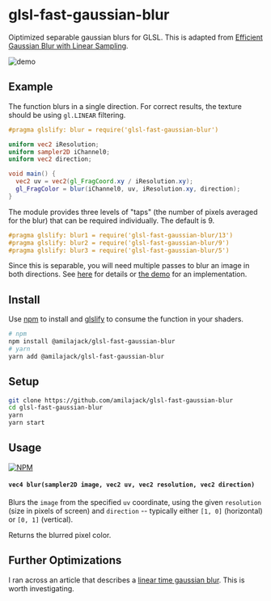 glsl-fast-gaussian-blur
=======================

Oiptimized separable gaussian blurs for GLSL. This is adapted from [Efficient Gaussian Blur with Linear Sampling](http://rastergrid.com/blog/2010/09/efficient-gaussian-blur-with-linear-sampling/).

![demo](./img/demo.gif)

## Example

The function blurs in a single direction. For correct results, the texture should be using `gl.LINEAR` filtering.

```glsl
#pragma glslify: blur = require('glsl-fast-gaussian-blur')

uniform vec2 iResolution;
uniform sampler2D iChannel0;
uniform vec2 direction;

void main() {
  vec2 uv = vec2(gl_FragCoord.xy / iResolution.xy);
  gl_FragColor = blur(iChannel0, uv, iResolution.xy, direction);
}
```

The module provides three levels of "taps" (the number of pixels averaged for the blur) that can be required individually. The default is 9.

```glsl
#pragma glslify: blur1 = require('glsl-fast-gaussian-blur/13')
#pragma glslify: blur2 = require('glsl-fast-gaussian-blur/9')
#pragma glslify: blur3 = require('glsl-fast-gaussian-blur/5')
```

Since this is separable, you will need multiple passes to blur an image in both directions. See [here](https://github.com/mattdesl/lwjgl-basics/wiki/ShaderLesson5) for details or [the demo](./demo/index.js) for an implementation.

## Install

Use [npm](https://www.npmjs.com/) to install and [glslify](https://github.com/stackgl/glslify) to consume the function in your shaders.

```sh
# npm
npm install @amilajack/glsl-fast-gaussian-blur
# yarn
yarn add @amilajack/glsl-fast-gaussian-blur
```

## Setup
```bash
git clone https://github.com/amilajack/glsl-fast-gaussian-blur
cd glsl-fast-gaussian-blur
yarn
yarn start
```

## Usage

[![NPM](https://nodei.co/npm/glsl-fast-gaussian-blur.png)](https://www.npmjs.com/package/glsl-fast-gaussian-blur)

#### `vec4 blur(sampler2D image, vec2 uv, vec2 resolution, vec2 direction)`

Blurs the `image` from the specified `uv` coordinate, using the given `resolution` (size in pixels of screen) and `direction` -- typically either `[1, 0]` (horizontal) or `[0, 1]` (vertical).

Returns the blurred pixel color.

## Further Optimizations

I ran across an article that describes a [linear time gaussian blur](http://blog.ivank.net/fastest-gaussian-blur.html). This is worth investigating.
